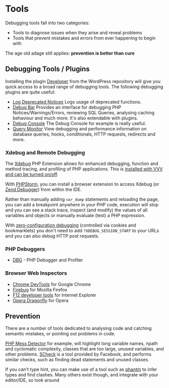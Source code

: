 # Tools

Debugging tools fall into two categories:

 - Tools to diagnose issues when they arise and reveal problems
 - Tools that prevent mistakes and errors from ever happening to begin with

The age old adage still applies: **prevention is better than cure**

## Debugging Tools / Plugins

Installing the plugin [Developer](https://wordpress.org/plugins/developer/) from the WordPress repository will give you quick access to a broad range of debugging tools. The following debugging plugins are quite useful:
 - [Log Deprecated Notices](http://wordpress.org/plugins/developer) Logs usage of deprecated functions.
 - [Debug Bar](http://wordpress.org/plugins/debug-bar) Provides an interface for debugging PHP Notices/Warnings/Errors, reviewing SQL Queries, analysing caching behaviour and much more. It's also extendable with plugins.
 - [Debug Console](https://wordpress.org/plugins/debug-bar-console/) The Debug Console for example is really useful.
 - [Query Monitor](https://wordpress.org/plugins/query-monitor/) View debugging and performance information on database queries, hooks, conditionals, HTTP requests, redirects and more.

### Xdebug and Remote Debugging
The [Xdebug](http://xdebug.org/index.php) PHP Extension allows for enhanced debugging, function and method tracing, and profiling of PHP applications. This is [installed with VVV and can be turned on/off](https://github.com/Varying-Vagrant-Vagrants/VVV/wiki/Code-Debugging#meet-xdebug).

With [PHPStorm](https://www.jetbrains.com/phpstorm/), you can install a browser extension to access Xdebug (or [Zend Debugger](http://files.zend.com/help/Zend-Studio/zend-studio.htm#debugging_php_in_zend_studio.htm)) from within the IDE.

Rather than manually adding `var_dump` statements and reloading the page, you can add a breakpoint anywhere in your PHP code, execution will stop and you can see a stack trace, inspect (and modify) the values of all variables and objects or manually evaluate (test) a PHP expression.

With [zero-configuration debugging](http://confluence.jetbrains.com/display/PhpStorm/Zero-configuration+Web+Application+Debugging+with+Xdebug+and+PhpStorm) (controlled via cookies and bookmarklets) you don't need to add `?XDEBUG_SESSION_START` to your URLs and you can also debug HTTP post requests.

### PHP Debuggers
- [DBG](http://www.php-debugger.com/) - PHP Debugger and Profiler

### Browser Web Inspectors
- [Chrome DevTools](http://discover-devtools.codeschool.com/) for Google Chrome
- [Firebug](http://getfirebug.com/) for Mozilla Firefox
- [F12 developer tools](http://msdn.microsoft.com/library/ie/bg182326) for Internet Explorer
- [Opera Dragonfly](http://www.opera.com/dragonfly/) for Opera

## Prevention

There are a number of tools dedicated to analysing code and catching semantic mistakes, or pointing out problems in code.

[PHP Mess Detector](http://phpmd.org/) for example, will highlight long variable names, npath and cyclomatic complexity, classes that are too large, unused variables, and other problems. [SCheck](https://github.com/facebook/pfff/wiki/Scheck) is a tool provided by Facebook, and performs similar checks, such as finding dead statements and unused classes.

If you can't type hint, you can make use of a tool such as [phantm](https://github.com/colder/phantm/) to infer types and find clashes. Many others exist though, and integrate with your editor/IDE, so look around
